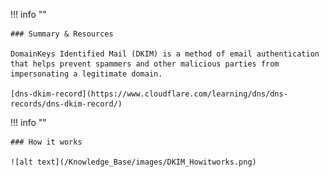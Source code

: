 !!! info ""

    ### Summary & Resources

    DomainKeys Identified Mail (DKIM) is a method of email authentication that helps prevent spammers and other malicious parties from impersonating a legitimate domain.

    [dns-dkim-record](https://www.cloudflare.com/learning/dns/dns-records/dns-dkim-record/)


!!! info ""

    ### How it works

    ![alt text](/Knowledge_Base/images/DKIM_Howitworks.png)

